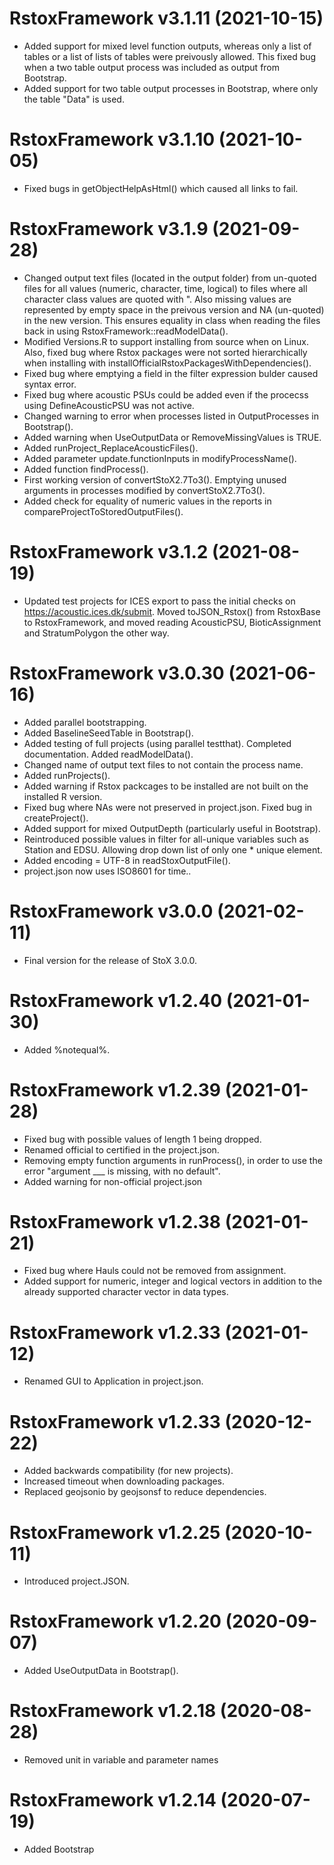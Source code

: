 # RstoxFramework v3.1.11 (2021-10-15)
* Added support for mixed level function outputs, whereas only a list of tables or a list of lists of tables were preivously allowed. This fixed bug when a two table output process was included as output from Bootstrap.
* Added support for two table output processes in Bootstrap, where only the table "Data" is used.

# RstoxFramework v3.1.10 (2021-10-05)
* Fixed bugs in getObjectHelpAsHtml() which caused all links to fail.

# RstoxFramework v3.1.9 (2021-09-28)
* Changed output text files (located in the output folder) from un-quoted files for all values (numeric, character, time, logical) to files where all character class values are quoted with ". Also missing values are represented by empty space in the preivous version and NA (un-quoted) in the new version. This ensures equality in class when reading the files back in using RstoxFramework::readModelData(). 
* Modified Versions.R to support installing from source when on Linux. Also, fixed bug where Rstox packages were not sorted hierarchically when installing with installOfficialRstoxPackagesWithDependencies().
* Fixed bug where emptying a field in the filter expression bulder caused syntax error. 
* Fixed bug where acoustic PSUs could be added even if the procecss using DefineAcousticPSU was not active.
* Changed warning to error when processes listed in OutputProcesses in Bootstrap(). 
* Added warning when UseOutputData or RemoveMissingValues is TRUE. 
* Added runProject_ReplaceAcousticFiles(). 
* Added parameter update.functionInputs in modifyProcessName(). 
* Added function findProcess(). 
* First working version of convertStoX2.7To3(). Emptying unused arguments in processes modified by convertStoX2.7To3(). 
* Added check for equality of numeric values in the reports in compareProjectToStoredOutputFiles().

# RstoxFramework v3.1.2 (2021-08-19)
* Updated test projects for ICES export to pass the initial checks on https://acoustic.ices.dk/submit. Moved toJSON_Rstox() from RstoxBase to RstoxFramework, and moved reading AcousticPSU, BioticAssignment and StratumPolygon the other way.

# RstoxFramework v3.0.30 (2021-06-16)
* Added parallel bootstrapping.
* Added BaselineSeedTable in Bootstrap().
* Added testing of full projects (using parallel testthat). Completed documentation. Added readModelData().
* Changed name of output text files to not contain the process name.
* Added runProjects().
* Added warning if Rstox packcages to be installed are not built on the installed R version.
* Fixed bug where NAs were not preserved in project.json. Fixed bug in createProject().
* Added support for mixed OutputDepth (particularly useful in Bootstrap).
* Reintroduced possible values in filter for all-unique variables such as Station and EDSU. Allowing drop down list of only one * unique element.
* Added encoding = UTF-8 in readStoxOutputFile().
* project.json now uses ISO8601 for time..

# RstoxFramework v3.0.0 (2021-02-11)
* Final version for the release of StoX 3.0.0.

# RstoxFramework v1.2.40 (2021-01-30)
* Added %notequal%.

# RstoxFramework v1.2.39 (2021-01-28)
* Fixed bug with possible values of length 1 being dropped.
* Renamed official to certified in the project.json. 
* Removing empty function arguments in runProcess(), in order to use the error "argument ___ is missing, with no default".
* Added warning for non-official project.json

# RstoxFramework v1.2.38 (2021-01-21)
* Fixed bug where Hauls could not be removed from assignment.
* Added support for numeric, integer and logical vectors in addition to the already supported character vector in data types.

# RstoxFramework v1.2.33 (2021-01-12)
* Renamed GUI to Application in project.json.

# RstoxFramework v1.2.33 (2020-12-22)
* Added backwards compatibility (for new projects).
* Increased timeout when downloading packages.
* Replaced geojsonio by geojsonsf to reduce dependencies.

# RstoxFramework v1.2.25 (2020-10-11)
* Introduced project.JSON.

# RstoxFramework v1.2.20 (2020-09-07)
* Added UseOutputData in Bootstrap().

# RstoxFramework v1.2.18 (2020-08-28)
* Removed unit in variable and parameter names

# RstoxFramework v1.2.14 (2020-07-19)
* Added Bootstrap
